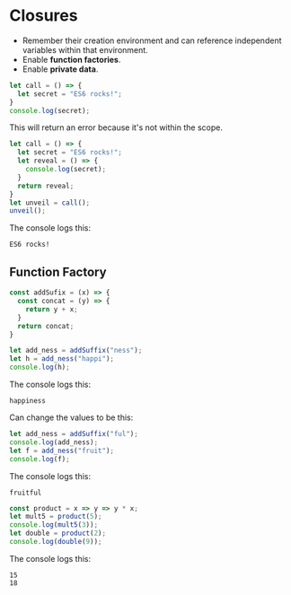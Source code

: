 # Closures

- Remember their creation environment and can reference independent variables within that environment.
- Enable **function factories**.
- Enable **private data**.

``` javascript
let call = () => {
  let secret = "ES6 rocks!";
}
console.log(secret);
```

This will return an error because it's not within the scope.

```javascript
let call = () => {
  let secret = "ES6 rocks!";
  let reveal = () => {
    console.log(secret);
  }
  return reveal;
}
let unveil = call();
unveil();
```

The console logs this:

```
ES6 rocks!
```

## Function Factory

``` javascript
const addSufix = (x) => {
  const concat = (y) => {
    return y + x;
  }
  return concat;
}

let add_ness = addSuffix("ness");
let h = add_ness("happi");
console.log(h);
```

The console logs this:

``` text
happiness
```

Can change the values to be this:

``` javascript
let add_ness = addSuffix("ful");
console.log(add_ness);
let f = add_ness("fruit");
console.log(f);
```

The console logs this:

``` text
fruitful
```

``` javascript
const product = x => y => y * x;
let mult5 = product(5);
console.log(mult5(3));
let double = product(2);
console.log(double(9));
```

The console logs this:

``` text
15
18
```

